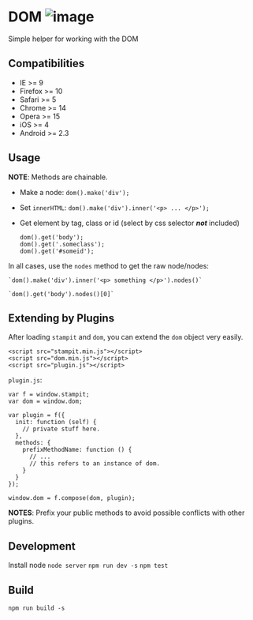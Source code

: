 # DOM ![image](https://travis-ci.org/st32lth/dom.svg?branch=master)
Simple helper for working with the DOM

## Compatibilities

- IE >= 9
- Firefox >= 10
- Safari >= 5
- Chrome >= 14
- Opera >= 15
- iOS >= 4
- Android >= 2.3

## Usage

**NOTE**: Methods are chainable.

- Make a node: `dom().make('div');`
- Set `innerHTML`: `dom().make('div').inner('<p> ... </p>');`
- Get element by tag, class or id (select by css selector _**not**_ included)

    ```
    dom().get('body');
    dom().get('.someclass');
    dom().get('#someid');
    ```
In all cases, use the `nodes` method to get the raw node/nodes:

    `dom().make('div').inner('<p> something </p>').nodes()`

    `dom().get('body').nodes()[0]`

## Extending by Plugins

After loading `stampit` and `dom`, you can extend the `dom` object very easily.

```
<script src="stampit.min.js"></script>
<script src="dom.min.js"></script>
<script src="plugin.js"></script>
```

`plugin.js`:

```
var f = window.stampit;
var dom = window.dom;

var plugin = f({
  init: function (self) {
    // private stuff here.
  },
  methods: {
    prefixMethodName: function () {
      // ...
      // this refers to an instance of dom.
    }
  }
});

window.dom = f.compose(dom, plugin);
```
**NOTES**: Prefix your public methods to avoid possible conflicts with other plugins.

## Development

Install node
`node server`
`npm run dev -s`
`npm test`

## Build

`npm run build -s`


